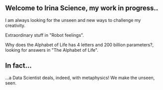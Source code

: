 ## Welcome to Irina Science, my work in progress..

I am always looking for the unseen and new ways to challenge my creativity.

Extraordinary stuff in "Robot feelings".

Why does the Alphabet of Life has 4 letters and 200 billion parameters?, looking for answers in "The Alphabet of Life".

## In fact...
...a Data Scientist deals, indeed, with metaphysics! We make the unseen, seen.
